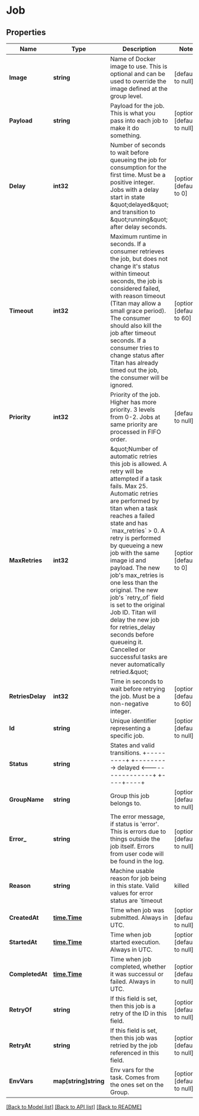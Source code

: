 # Job

## Properties
Name | Type | Description | Notes
------------ | ------------- | ------------- | -------------
**Image** | **string** | Name of Docker image to use. This is optional and can be used to override the image defined at the group level. | [default to null]
**Payload** | **string** | Payload for the job. This is what you pass into each job to make it do something. | [optional] [default to null]
**Delay** | **int32** | Number of seconds to wait before queueing the job for consumption for the first time. Must be a positive integer. Jobs with a delay start in state \&quot;delayed\&quot; and transition to \&quot;running\&quot; after delay seconds. | [optional] [default to 0]
**Timeout** | **int32** | Maximum runtime in seconds. If a consumer retrieves the job, but does not change it&#39;s status within timeout seconds, the job is considered failed, with reason timeout (Titan may allow a small grace period). The consumer should also kill the job after timeout seconds. If a consumer tries to change status after Titan has already timed out the job, the consumer will be ignored.  | [optional] [default to 60]
**Priority** | **int32** | Priority of the job. Higher has more priority. 3 levels from 0-2. Jobs at same priority are processed in FIFO order. | [default to null]
**MaxRetries** | **int32** | \&quot;Number of automatic retries this job is allowed. A retry will be attempted if a task fails. Max 25. Automatic retries are performed by titan when a task reaches a failed state and has &#x60;max_retries&#x60; &gt; 0. A retry is performed by queueing a new job with the same image id and payload. The new job&#39;s max_retries is one less than the original. The new job&#39;s &#x60;retry_of&#x60; field is set to the original Job ID.  Titan will delay the new job for retries_delay seconds before queueing it. Cancelled or successful tasks are never automatically retried.\&quot;  | [optional] [default to 0]
**RetriesDelay** | **int32** | Time in seconds to wait before retrying the job. Must be a non-negative integer. | [optional] [default to 60]
**Id** | **string** | Unique identifier representing a specific job. | [optional] [default to null]
**Status** | **string** | States and valid transitions.                   +---------+        +---------&gt; delayed &lt;----------------+                  +----+----+                |                       |                     |                       |                     |                  +----v----+                |        +---------&gt; queued  &lt;----------------+                  +----+----+                *                       |                     *                       |               retry * creates new job                  +----v----+                *                  | running |                *                  +--+-+-+--+                |           +---------|-|-|-----+-------------+       +---|---------+ | +-----|---------+   |       |   |           |       |         |   | +-----v---^-+      +--v-------^+     +--v---^-+ | success   |      | cancelled |     |  error | +-----------+      +-----------+     +--------+  * delayed - has a delay. * queued - Ready to be consumed when it&#39;s turn comes. * running - Currently consumed by a runner which will attempt to process it. * success - (or complete? success/error is common javascript terminology) * error - Something went wrong. In this case more information can be obtained   by inspecting the \&quot;reason\&quot; field.   - timeout   - killed - forcibly killed by worker due to resource restrictions or access     violations.   - bad_exit - exited with non-zero status due to program termination/crash. * cancelled - cancelled via API. More information in the reason field.   - client_request - Request was cancelled by a client.  | [optional] [default to null]
**GroupName** | **string** | Group this job belongs to. | [optional] [default to null]
**Error_** | **string** | The error message, if status is &#39;error&#39;. This is errors due to things outside the job itself. Errors from user code will be found in the log. | [optional] [default to null]
**Reason** | **string** | Machine usable reason for job being in this state. Valid values for error status are &#x60;timeout | killed | bad_exit&#x60;. Valid values for cancelled status are &#x60;client_request&#x60;. For everything else, this is undefined.  | [optional] [default to null]
**CreatedAt** | [**time.Time**](time.Time.md) | Time when job was submitted. Always in UTC. | [optional] [default to null]
**StartedAt** | [**time.Time**](time.Time.md) | Time when job started execution. Always in UTC. | [optional] [default to null]
**CompletedAt** | [**time.Time**](time.Time.md) | Time when job completed, whether it was successul or failed. Always in UTC. | [optional] [default to null]
**RetryOf** | **string** | If this field is set, then this job is a retry of the ID in this field. | [optional] [default to null]
**RetryAt** | **string** | If this field is set, then this job was retried by the job referenced in this field. | [optional] [default to null]
**EnvVars** | **map[string]string** | Env vars for the task. Comes from the ones set on the Group. | [optional] [default to null]

[[Back to Model list]](../README.md#documentation-for-models) [[Back to API list]](../README.md#documentation-for-api-endpoints) [[Back to README]](../README.md)


